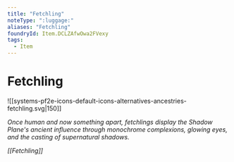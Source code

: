 ```yaml
---
title: "Fetchling"
noteType: ":luggage:"
aliases: "Fetchling"
foundryId: Item.DCLZAfwOwa2FVexy
tags:
  - Item
---
```


# Fetchling
![[systems-pf2e-icons-default-icons-alternatives-ancestries-fetchling.svg|150]]

_Once human and now something apart, fetchlings display the Shadow Plane's ancient influence through monochrome complexions, glowing eyes, and the casting of supernatural shadows._

_[[Fetchling]]_
